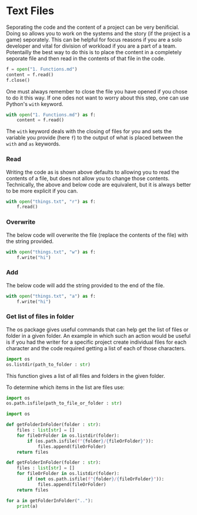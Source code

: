 # Text Files
Seporating the code and the content of a project can be very benificial. Doing so allows you to work on the systems and the story (if the project is a game) seporately. This can be helpful for focus reasons if you are a solo developer and vital for division of workload if you are a part of a team. Potentailly the best way to do this is to place the content in a completely seporate file and then read in the contents of that file in the code.

```python
f = open("1. Functions.md")
content = f.read()
f.close()
```

One must always remember to close the file you have opened if you chose to do it this way. If one odes not want to worry about this step, one can use Python's `with` keyword.

```python
with open("1. Functions.md") as f:
    content = f.read()
```

The `with` keyword deals with the closing of files for you and sets the variable you provide (here `f`) to the output of what is placed between the `with` and `as` keywords.


### Read
Writing the code as is shown above defaults to allowing you to read the contents of a file, but does not allow you to change those contents. Technically, the above and below code are equivalent, but it is always better to be more explicit if you can.

```python
with open("things.txt", "r") as f:
    f.read()
```

### Overwrite
The below code will overwrite the file (replace the contents of the file) with the string provided.

```python
with open("things.txt", "w") as f:
    f.write("hi")
```

### Add
The below code will add the string provided to the end of the file.

```python
with open("things.txt", "a") as f:
    f.write("hi")
```

### Get list of files in folder
The os package gives useful commands that can help get the list of files or folder in a given folder. An example in which such an action would be useful is if you had the writer for a specific project create individual files for each character and the code required getting a list of each of those characters.

```python
import os
os.listdir(path_to_folder : str)
```

This function gives a list of all files and folders in the given folder.

To determine which items in the list are files use:

```python
import os
os.path.isfile(path_to_file_or_folder : str)
```


```python
import os

def getFolderInFolder(folder : str):
    files : list[str] = []
    for fileOrFolder in os.listdir(folder):
        if (os.path.isfile(f"{folder}/{fileOrFolder}")):
            files.append(fileOrFolder)
    return files

def getFolderInFolder(folder : str):
    files : list[str] = []
    for fileOrFolder in os.listdir(folder):
        if (not os.path.isfile(f"{folder}/{fileOrFolder}")):
            files.append(fileOrFolder)
    return files

for a in getFolderInFolder(".."):
    print(a)
```
